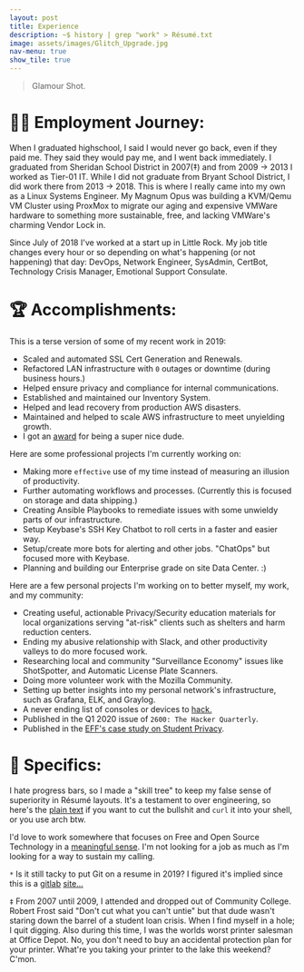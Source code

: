 ```yaml
---
layout: post
title: Experience
description: ~$ history | grep "work" > Résumé.txt
image: assets/images/Glitch_Upgrade.jpg
nav-menu: true
show_tile: true
---
```

> Glamour Shot.

# 🧗‍♂️ Employment Journey:
When I graduated highschool, I said I would never go back, even if they paid me. They said they would pay me, and I went back immediately. I graduated from Sheridan School District in 2007(‡) and from 2009 -> 2013 I worked as Tier-01 IT. While I did not graduate from Bryant School District, I did work there from 2013 -> 2018. This is where I really came into my own as a Linux Systems Engineer. My Magnum Opus was building a KVM/Qemu VM Cluster using ProxMox to migrate our aging and expensive VMWare hardware to something more sustainable, free, and lacking VMWare's charming Vendor Lock in.

Since July of 2018 I've worked at a start up in Little Rock. My job title changes every hour or so depending on what's happening (or not happening) that day: DevOps, Network Engineer, SysAdmin, CertBot, Technology Crisis Manager, Emotional Support Consulate.

# 🏆 Accomplishments:
This is a terse version of some of my recent work in 2019:

* Scaled and automated SSL Cert Generation and Renewals.
* Refactored LAN infrastructure with `0` outages or downtime (during business hours.)
* Helped ensure privacy and compliance for internal communications.
* Established and maintained our Inventory System.
* Helped and lead recovery from production AWS disasters.
* Maintained and helped to scale AWS infrastructure to meet unyielding growth.
* I got an [award](https://www.instagram.com/p/B27RWEcA7il/) for being a super nice dude.

Here are some professional projects I'm currently working on:

* Making more `effective` use of my time instead of measuring an illusion of productivity.
* Further automating workflows and processes. (Currently this is  focused on storage and data shipping.)
* Creating Ansible Playbooks to remediate issues with some unwieldy parts of our infrastructure.
* Setup Keybase's SSH Key Chatbot to roll certs in  a faster and easier way.
* Setup/create more bots for alerting and other jobs. "ChatOps" but focused more with Keybase.
* Planning and building our Enterprise grade on site Data Center. :)

Here are a few personal projects I'm working on to better myself, my work, and my community:

* Creating useful, actionable Privacy/Security education materials for local organizations serving "at-risk" clients such as shelters and harm reduction centers.
* Ending my abusive relationship with Slack, and other productivity valleys to do more focused work.
* Researching local and community "Surveillance Economy" issues like ShotSpotter, and Automatic License Plate Scanners.
* Doing more volunteer work with the Mozilla Community.
* Setting up better insights into my personal network's infrastructure, such as Grafana, ELK, and Graylog.
* A never ending list of consoles or devices to [hack.](https://mastodon.social/@matrix8967/103377713638351769)
* Published in the Q1 2020 issue of `2600: The Hacker Quarterly`.
* Published in the [EFF's case study on Student Privacy](https://www.eff.org/deeplinks/2017/03/privacy-practice-not-just-policy-system-administrator-advocating-student-privacy).


# 📍 Specifics:

I hate progress bars, so I made a "skill tree" to keep my false sense of superiority in Résumé layouts. It's a testament to over engineering, so here's the <a href="assets/text/Resume.txt">plain text</a> if you want to cut the bullshit and `curl` it into your shell, or you use arch btw.

<div align="center">
<script id="asciicast-1dpZplOOsFVEUCZl0zbfgxvZx" src="https://asciinema.org/a/1dpZplOOsFVEUCZl0zbfgxvZx.js" async></script>
</div>

I'd love to work somewhere that focuses on Free and Open Source Technology in a <a href="https://alexmorris.dev/about.html">meaningful sense</a>. I'm not looking for a job as much as I'm looking for a way to sustain my calling.

`*` Is it still tacky to put Git on a resume in 2019? I figured it's implied since this is a <a href="https://alexmorris.dev/projects.html">gitlab</a> <a href="https://gitlab.com/matrix8967/alexmorris.dev">site...</a>

`‡` From 2007 until 2009, I attended and dropped out of Community College. Robert Frost said "Don't cut what you can't untie" but that dude wasn't staring down the barrel of a student loan crisis. When I find myself in a hole; I quit digging. Also during this time, I was the worlds worst printer salesman at Office Depot. No, you don't need to buy an accidental protection plan for your printer. What're you taking your printer to the lake this weekend? C'mon.
